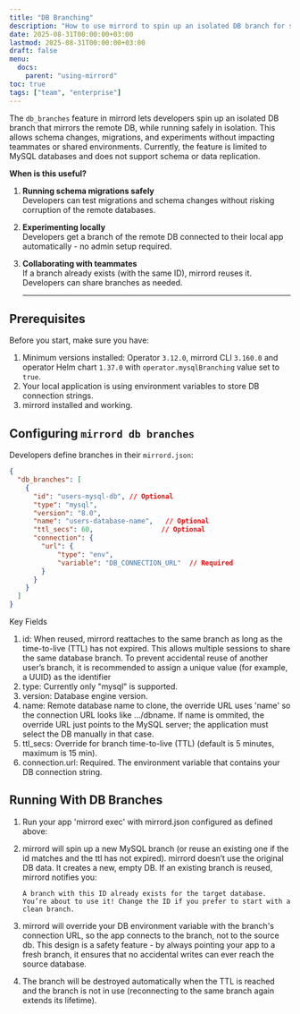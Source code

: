 ```yaml
---
title: "DB Branching"
description: "How to use mirrord to spin up an isolated DB branch for safe development and testing DB migrations"
date: 2025-08-31T00:00:00+03:00
lastmod: 2025-08-31T00:00:00+03:00
draft: false
menu:
  docs:
    parent: "using-mirrord"
toc: true
tags: ["team", "enterprise"]
---
```



The `db_branches` feature in mirrord lets developers spin up an isolated DB branch that mirrors the remote DB, while running safely in isolation. This allows schema changes, migrations, and experiments without impacting teammates or shared environments.
Currently, the feature is limited to MySQL databases and does not support schema or data replication.


**When is this useful?**

1. **Running schema migrations safely**  
   Developers can test migrations and schema changes without risking corruption of the remote databases.

2. **Experimenting locally**  
   Developers get a branch of the remote DB connected to their local app automatically - no admin setup required.

3. **Collaborating with teammates**  
   If a branch already exists (with the same ID), mirrord reuses it. Developers can share branches as needed.

   --- 

## Prerequisites

Before you start, make sure you have:  
1. Minimum versions installed: Operator `3.12.0`, mirrord CLI `3.160.0` and operator Helm chart `1.37.0` with `operator.mysqlBranching` value set to `true`.
2. Your local application is using environment variables to store DB connection strings.  
3. mirrord installed and working.  


## Configuring `mirrord db branches`
Developers define branches in their `mirrord.json`:
```json
{
  "db_branches": [
    {
      "id": "users-mysql-db", // Optional
      "type": "mysql",
      "version": "8.0",
      "name": "users-database-name",   // Optional
      "ttl_secs": 60,                 // Optional
      "connection": {
        "url": { 
            "type": "env", 
            "variable": "DB_CONNECTION_URL"  // Required
        }
      }
    }
  ]
}
```
Key Fields
1. id: When reused, mirrord reattaches to the same branch as long as the time-to-live (TTL) has not expired. This allows multiple sessions to share the same database branch. To prevent accidental reuse of another user’s branch, it is recommended to assign a unique value (for example, a UUID) as the identifier
2. type: Currently only "mysql" is supported.
3. version: Database engine version.
4. name: Remote database name to clone, the override URL uses 'name' so the connection URL looks like .../dbname.
If name is ommited, the override URL just points to the MySQL server; the application must select the DB manually in that case.
5. ttl_secs: Override for branch time-to-live (TTL) (default is 5 minutes, maximum is 15 min).
6. connection.url: Required. The environment variable that contains your DB connection string.

## Running With DB Branches

1. Run your app 'mirrord exec' with mirrord.json configured as defined above:

2. mirrord will spin up a new MySQL branch (or reuse an existing one if the id matches and the ttl has not expired).
    mirrord doesn’t use the original DB data. It creates a new, empty DB.
    If an existing branch is reused, mirrord notifies you:
    ```
    A branch with this ID already exists for the target database.
    You’re about to use it! Change the ID if you prefer to start with a clean branch.
    ```
3. mirrord will override your DB environment variable with the branch's connection URL, so the app connects to the branch, not to the source db.
    This design is a safety feature - by always pointing your app to a fresh branch, it ensures that no accidental writes can ever reach the source database.

4. The branch will be destroyed automatically when the TTL is reached and the branch is not in use (reconnecting to the same branch again extends its lifetime).
